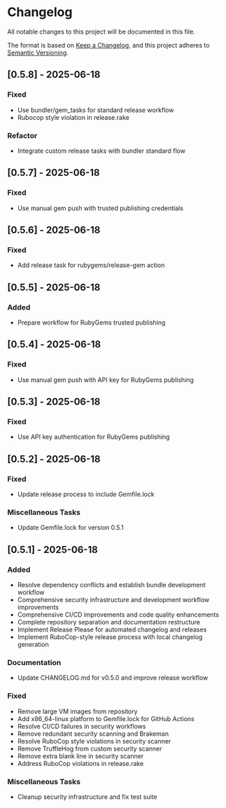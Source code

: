 # Changelog

All notable changes to this project will be documented in this file.

The format is based on [Keep a Changelog](https://keepachangelog.com/en/1.0.0/),
and this project adheres to [Semantic Versioning](https://semver.org/spec/v2.0.0.html).

## [0.5.8] - 2025-06-18

### Fixed

- Use bundler/gem_tasks for standard release workflow
- Rubocop style violation in release.rake

### Refactor

- Integrate custom release tasks with bundler standard flow

## [0.5.7] - 2025-06-18

### Fixed

- Use manual gem push with trusted publishing credentials

## [0.5.6] - 2025-06-18

### Fixed

- Add release task for rubygems/release-gem action

## [0.5.5] - 2025-06-18

### Added

- Prepare workflow for RubyGems trusted publishing

## [0.5.4] - 2025-06-18

### Fixed

- Use manual gem push with API key for RubyGems publishing

## [0.5.3] - 2025-06-18

### Fixed

- Use API key authentication for RubyGems publishing

## [0.5.2] - 2025-06-18

### Fixed

- Update release process to include Gemfile.lock

### Miscellaneous Tasks

- Update Gemfile.lock for version 0.5.1

## [0.5.1] - 2025-06-18

### Added

- Resolve dependency conflicts and establish bundle development workflow
- Comprehensive security infrastructure and development workflow improvements
- Comprehensive CI/CD improvements and code quality enhancements
- Complete repository separation and documentation restructure
- Implement Release Please for automated changelog and releases
- Implement RuboCop-style release process with local changelog generation

### Documentation

- Update CHANGELOG.md for v0.5.0 and improve release workflow

### Fixed

- Remove large VM images from repository
- Add x86_64-linux platform to Gemfile.lock for GitHub Actions
- Resolve CI/CD failures in security workflows
- Remove redundant security scanning and Brakeman
- Resolve RuboCop style violations in security scanner
- Remove TruffleHog from custom security scanner
- Remove extra blank line in security scanner
- Address RuboCop violations in release.rake

### Miscellaneous Tasks

- Cleanup security infrastructure and fix test suite

<!-- generated by git-cliff -->
